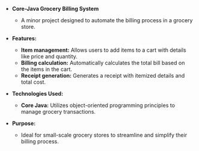 - **Core-Java Grocery Billing System**
  - A minor project designed to automate the billing process in a grocery store.
  
- **Features:**
  - **Item management:** Allows users to add items to a cart with details like price and quantity.
  - **Billing calculation:** Automatically calculates the total bill based on the items in the cart.
  - **Receipt generation:** Generates a receipt with itemized details and total cost.
  
- **Technologies Used:**
  - **Core Java:** Utilizes object-oriented programming principles to manage grocery transactions.
  
- **Purpose:**
  - Ideal for small-scale grocery stores to streamline and simplify their billing process.
